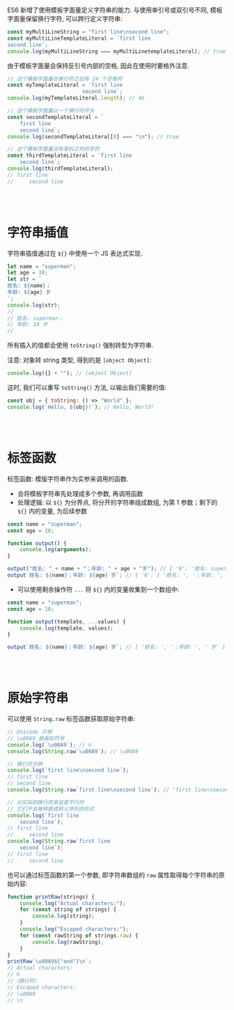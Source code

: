 <br>

ES6 新增了使用模板字面量定义字符串的能力. 与使用单引号或双引号不同, 模板字面量保留换行字符, 可以跨行定义字符串:

```js
const myMultiLineString = "first line\nsecond line";
const myMultiLineTemplateLiteral = `first line
second line`;
console.log(myMultiLineString === myMultiLinetemplateLiteral); // true
```

由于模板字面量会保持反引号内部的空格, 因此在使用时要格外注意.

```js
// 这个模板字面量在换行符之后有 24 个空格符
const myTemplateLiteral = `first line
                        second line`;
console.log(myTemplateLiteral.length); // 46

// 这个模板字面量以一个换行符开头
const secondTemplateLiteral = `
    first line
    second line`;
console.log(secondTemplateLiteral[0] === "\n"); // true

// 这个模板字面量没有意料之外的字符
const thirdTemplateLiteral = `first line
    second line`;
console.log(thirdTemplateLiteral);
// first line
//     second line
```

<br><br>

# 字符串插值

字符串插值通过在 `${}` 中使用一个 JS 表达式实现.

```js
let name = "superman";
let age = 18;
let str = `
姓名: ${name}；
年龄: ${age} 岁
`;
console.log(str);
//
// 姓名: superman；
// 年龄: 18 岁
//
```

所有插入的值都会使用 `toString()` 强制转型为字符串.

注意: 对象转 string 类型, 得到的是 `[object Object]`:

```js
console.log({} + ""); // [object Object]
```

这时, 我们可以重写 `toString()` 方法, 以输出我们需要的值:

```js
const obj = { toString: () => "World" };
console.log(`Hello, ${obj}!`); // Hello, World!
```

<br><br>

# 标签函数

标签函数: 模版字符串作为实参来调用的函数.

-   会将模板字符串先处理成多个参数, 再调用函数
-   处理逻辑: 以 `${}` 为分界点, 将分开的字符串组成数组, 为第 1 参数；剩下的 `${}` 内的变量, 为后续参数

```js
const name = "superman";
const age = 18;

function output() {
    console.log(arguments);
}

output("姓名: " + name + "；年龄: " + age + "岁"); // { '0': '姓名: superman；年龄: 18岁' }
output`姓名: ${name}；年龄: ${age} 岁`; // { '0': [ '姓名: ', '；年龄: ', ' 岁' ], '1': 'superman', '2': 18 }
```

-   可以使用剩余操作符 `...` 将 `${}` 内的变量收集到一个数组中:

```js
const name = "superman";
const age = 18;

function output(template, ...values) {
    console.log(template, values);
}

output`姓名: ${name}；年龄: ${age} 岁`; // [ '姓名: ', '；年龄: ', ' 岁' ] [ 'superman', 18 ]
```

<br><br>

# 原始字符串

可以使用 `String.raw` 标签函数获取原始字符串:

```js
// Unicode 示例
// \u00A9 是版权符号
console.log(`\u00A9`); // ©
console.log(String.raw`\u00A9`); // \u00A9

// 换行符示例
console.log(`first line\nsecond line`);
// first line
// second line
console.log(String.raw`first line\nsecond line`); // "first line\nsecond line"

// 对实际的换行符来说是不行的
// 它们不会被转换成转义序列的形式
console.log(`first line
    second line`);
// first line
//     second line
console.log(String.raw`first line
    second line`);
// first line
//     second line
```

也可以通过标签函数的第一个参数, 即字符串数组的 `raw` 属性取得每个字符串的原始内容:

```js
function printRaw(strings) {
    console.log("Actual characters:");
    for (const string of strings) {
        console.log(string);
    }
    console.log("Escaped characters:");
    for (const rawString of strings.raw) {
        console.log(rawString);
    }
}
printRaw`\u00A9${"and"}\n`;
// Actual characters:
// ©
//（换行符）
// Escaped characters:
// \u00A9
// \n
```

<br>
